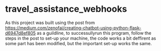# travel_assistance_webhooks
As this project was built using the post from https://medium.com/zenofai/creating-chatbot-using-python-flask-d6947d8ef805 as a guildline, to successullyrun this program, follow the steps in the post to set-up your machine, the code works a bit deffirent as some part has been modified, but the important set-up works the same.